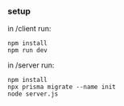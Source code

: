 ### setup
in /client run:
```
npm install
npm run dev
```
in /server run:
```
npm install
npx prisma migrate --name init
node server.js
```
